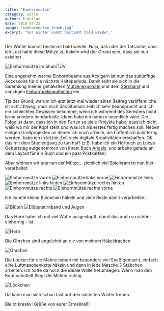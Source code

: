 ```yaml
---
title: "Einhornmütze"
category: wolle
author: Ermeline
date: 2018-07-22
image: "einhornmutze_thumb.jpg"
excerpt: "Der Winter kommt bestimmt bald wieder."
---
```


Der Winter kommt bestimmt bald wieder. Naja, das oder die Tatsache, dass ich Lust hatte diese Mütze zu häkeln wird der Grund sein, dass sie nun existiert. 

![Einhornmütze im ShubiTÜV](_1170975.JPG)

Eine angenehm warme Einhornbeanie aus Acylgarn ist nun das zukünftige Accessoire für die nächste Kälteperiode. Damit reiht sie sich in die Sammlung meiner gehäkelten [Mützenexponate](/2015/01/monstermutzen/) und dem [Stirnband](/2015/11/kaninchen-stirnband/) und sonstigen [Einhornbeklopptheiten](/2018/02/amigurumi-babyeinhorn/) ein. 

Tja der Grund, warum ich erst jetzt mal wieder einen Beitrag veröffentliche ist schlichtweg, dass mich das Studium zeitlich sehr beansprucht und ich ein schlechtes Gewissen bekomme, wenn ich während des Semsters nicht lerne sondern handarbeite. Ideen habe ich nahezu unendlich viele. Die Folge ist dann, dass ich in den Ferien so viele Projekte habe, dass ich nicht weiß wo mir der Kopf steht und was ich als erstes fertig machen soll. Neben einigen Großprojekten an denen ich noch arbeite, die hoffentlich bald fertig werden, habe ich in letzter Zeit viele digitale Kreativitäten erschaffen. Ob das mit dem Studiengang zu tun hat? (z.B. habe ich ein Hörbuch zu Lucys Geburtstag aufgenommen von ihrem Buch [Angela](/2014/06/das-buch-angela/), und arbeite gerade an dem Layout für ein Buch und ein paar Postkarten)

Aber widmen wir uns nun der Mütze... ziemlich viel Spielkram ist nun hier verarbeitet.

![Einhornmütze vorne](_1170965.JPG)
![Einhornmütze links vorne](_1170959.JPG)
![Einhornmütze links](_1170960.JPG)
![Einhornmütze links hinten](_1170961.JPG)
![Einhornmütze rechts hinten](_1170962.JPG)
![Einhornmütze rechts](_1170963.JPG)
![Einhornmütze rechts vorne](_1170964.JPG)

Ich konnte kleine Blümchen häkeln und viele Reste damit verarbeiten. 

![Blüten](_1170967.JPG)
![Blütenstirnband und Augen](_1170966.JPG)

Das Horn habe ich mit viel Watte ausgestopft, damit das auch so schön - einhornig - ist.

![Horn](_1170970.JPG)

Die Öhrchen sind angelehnt an die von meinem [Häkeldrachen](/2014/07/amigurumi-hakeldrache/). 

![Öhrchen](_1170968.JPG)

Die Locken für die Mähne haben mir besonders viel Spaß gemacht, einfach eine Luftmaschenkette häkeln und dann in jede Masche 3 Stäbchen arbeiten. Ich hatte da noch die ideale Wolle herumliegen. Wenn man den Kopf schüttelt fliegt dei Mähne richtig.

![Löckchen](_1170974.JPG) 

Da kann man sich schon fast auf den nächsten Winter freuen. 

Bleibt kreativ! Grüße von eurer Ermeline!!!